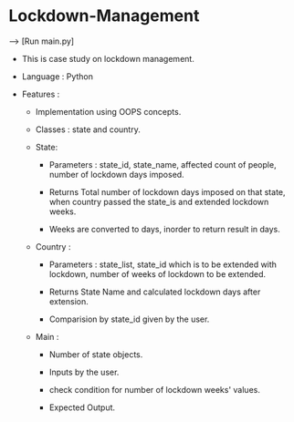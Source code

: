 # Lockdown-Management

--> [Run main.py]


* This is case study on lockdown management.


* Language : Python
  
  
* Features :

  - Implementation using OOPS concepts.

  - Classes : state and country.
  
  - State:
  
      * Parameters : state_id, state_name, affected count of people, number of lockdown days imposed.
      
      * Returns Total number of lockdown days imposed on that state, when country passed the state_is and extended lockdown weeks.
      
      * Weeks are converted to days, inorder to return result in days.
      
  - Country : 
      
      * Parameters : state_list, state_id which is to be extended with lockdown, number of weeks of lockdown to be extended.
      
      * Returns State Name and calculated lockdown days after extension.
      
      * Comparision by state_id given by the user.
      
 
  - Main : 

    * Number of state objects.

    * Inputs by the user.

    * check condition for number of lockdown weeks' values.

    * Expected Output.
